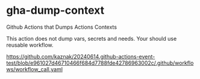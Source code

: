 # gha-dump-context
Github Actions that Dumps Actions Contexts

This action does not dump vars, secrets and needs.
Your should use reusable workflow.

https://github.com/kaznak/20240614.github-actions-event-test/blob/e961027d46710466f684d7788fde42786963002c/.github/workflows/workflow_call.yaml
